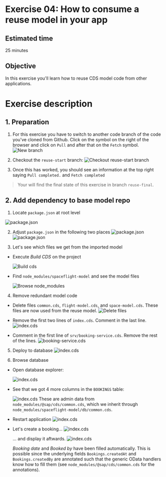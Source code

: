 # Exercise 04: How to consume a reuse model in your app

## Estimated time

25 minutes

## Objective

In this exercise you'll learn how to reuse CDS model code from other applications.

# Exercise description

## 1. Preparation
1. For this exercise you have to switch to another code branch of the code you've cloned from Github. Click on the symbol on the right of the browser and click on `Pull` and after that on the `Fetch` symbol.
![New branch](res/1.png)

2. Checkout the `reuse-start` branch:
![Checkout reuse-start branch](res/2.png)

2. Once this has worked, you should see an information at the top right saying `Pull completed.` and `Fetch completed`

> Your will find the final state of this exercise in branch `reuse-final`.


## 2. Add dependency to base model repo

1. Locate `package.json` at root level

![package.json](res/3.png)

2. Adjust `package.json` in the following two places
![package.json](res/4.png)
![package.json](res/5.png)

3. Let's see which files we get from the imported model

- Execute _Build CDS_ on the project

  ![Build cds](res/9.png)

- Find `node_modules/spaceflight-model` and see the model files

  ![Browse node_modules](res/10.png)

4. Remove redundant model code

- Delete files `common.cds`, `flight-model.cds`, and `space-model.cds`.  These files are now used from the reuse model.
  ![Delete files](res/7.png)

- Remove the first two lines of `index.cds`.  Comment in the last line.
  ![index.cds](res/6.png)

- Comment in the first line of `srv/booking-service.cds`.  Remove the rest of the lines.
  ![booking-service.cds](res/8.png)


5. Deploy to database
  ![index.cds](res/11.png)

6. Browse database
- Open database explorer:

  ![index.cds](res/12.png)

- See that we got 4 more columns in the `BOOKINGS` table:

  ![index.cds](res/13.png)
  These are admin data from `node_modules/@sap/cds/common.cds`, which we inherit through `node_modules/spaceflight-model/db/common.cds`.

- Restart application
  ![index.cds](res/14.png)

- Let's create a booking...
  ![index.cds](res/15.png)

  ... and display it aftwards.
  ![index.cds](res/16.png)

  _Booking date_ and _Booked by_ have been filled automatically.  This is possible since the underlying fields `Bookings.createdAt` and `Bookings.createdBy` are annotated such that the generic OData handlers know how to fill them (see `node_modules/@sap/cds/common.cds` for the annotations).
